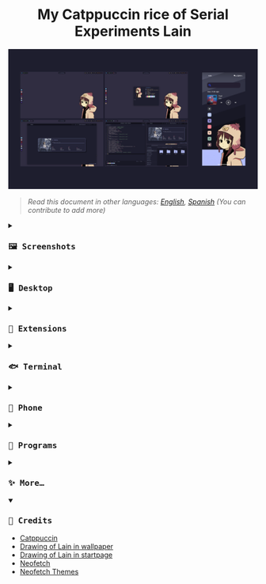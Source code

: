 <h1 align="center">
My Catppuccin rice of Serial Experiments Lain
</h1>

![rice.png](assets/rice.png)
>*Read this document in other languages: [English](README.md), [Spanish](docs/README.es.md) (You can contribute to add more)*

<details close>
<summary><h3><samp>🖼️ Screenshots</samp></h3></summary>

![desktop.png](assets/desktop.png)

![terminal.png](assets/terminal.png)

![browser.png](assets/browser.png)

![code.png](assets/code.png)

![phone.png](assets/phone.png)

</details>

<details>
<summary><h3><samp>🖥️ Desktop</samp></h3></summary>

- OS: [Nobara 38 Gnome](https://nobaraproject.org/)
- DE: Gnome  44.2
- Theme: [MochaTheme-4](https://github.com/lime-desu/MochaTheme) + [Gradience](https://github.com/GradienceTeam/Gradience)
- Top Panel: Modified `gnome-shell.css` included in the theme
- Icons: [Papirus Dark](https://github.com/PapirusDevelopmentTeam/papirus-icon-theme) + [Papirus Folders](https://github.com/catppuccin/papirus-folders)
- Fonts: [Hack Nerd](https://github.com/ryanoasis/nerd-fonts/releases/download/v3.0.2/Gohu.zip), [Cantarell](https://cantarell.gnome.org/releases/cantarell-fonts-0.303.tar.xz)
- Wallpeper: [1920x1080](https://raw.githubusercontent.com/andrew1412/lain-catppuccin-dotfiles/main/wallpapers/desktop.png)
</details>

<details>
<summary><h3><samp>🧩 Extensions</samp></h3></summary>

System
- [AppIndicator and KStatusNotifierItem Support](https://extensions.gnome.org/extension/615/appindicator-support/)
- [Dash to Dock](https://extensions.gnome.org/extension/307/dash-to-dock/)
- [GSConnect](https://extensions.gnome.org/extension/1319/gsconnect/)
- [Just Perfection](https://extensions.gnome.org/extension/3843/just-perfection/)
- [User Themes](https://extensions.gnome.org/extension/19/user-themes/)

User
- [Auto Activities](https://extensions.gnome.org/extension/5500/auto-activities/)
- [Aylur's Widgets](https://extensions.gnome.org/extension/5338/aylurs-widgets/)
- [Clipboard Indicator](https://extensions.gnome.org/extension/779/clipboard-indicator/)
- [Color Picker](https://extensions.gnome.org/extension/3396/color-picker/)
- [Colored Application Menu Icon](https://extensions.gnome.org/extension/4408/app-menu-icon-remove-symbolic/)
- [Cronomix](https://extensions.gnome.org/extension/6003/cronomix/)
- [Gnome 4x UI Improvements](https://extensions.gnome.org/extension/4158/gnome-40-ui-improvements/)
- [Lineup](https://extensions.gnome.org/extension/5955/lineup/)
- [Logo Menu](https://extensions.gnome.org/extension/4451/logo-menu/)
- [Pop Shell](https://support.system76.com/articles/pop-shell/)
- [Quick Setting Tweaker](https://extensions.gnome.org/extension/5446/quick-settings-tweaker/)
- [Rounded Window Corners](https://extensions.gnome.org/extension/5237/rounded-window-corners/)
- [User Avatar In Quick Settings](https://extensions.gnome.org/extension/5506/user-avatar-in-quick-settings/)
</details>

<details>
<summary><h3><samp>🐟 Terminal</samp></h3></summary>

- Emulator: [Kitty](https://github.com/kovidgoyal/kitty)
- Shell: [Fish](https://github.com/fish-shell/fish-shell)
- Framework: [Fisher](https://github.com/jorgebucaran/fisher)
- Prompt: [Hydro](https://github.com/jorgebucaran/hydro)
- Theme: [Kitty](https://github.com/catppuccin/kitty) + [Fish](https://github.com/catppuccin/fish)
</details>

<details>
<summary><h3><samp>📱 Phone</samp></h3></summary>

- OS: [GrapheneOS](https://grapheneos.org/) Android 13
- Wallpaper: [1080x2340](https://raw.githubusercontent.com/andrew1412/lain-catppuccin-dotfiles/main/wallpapers/phone.png)
> ⚠️ Installed from the [Aurora Store](https://f-droid.org/en/packages/com.aurora.store/) and with Network Disabled ⬇️
- Launcher: [Niagara Launcher](https://play.google.com/store/search?q=niagara+launcher&c=apps&gl=EG)
- Icons: [Taco Taco ](https://play.google.com/store/apps/details?id=com.themesonfire.iconpack.taco_taco.paid&gl=EG)
- Search Bar: [Custom Search Bar Widget](https://play.google.com/store/apps/details?id=com.natewren.csbw&gl=EG)
</details>

<details>
<summary><h3><samp>💾 Programs</samp></h3></summary>
  
> FOSS = 🟢 | Non FOSS = 🔴

Pc
- 🟢 [AdwSteamGtk](https://flathub.org/apps/io.github.Foldex.AdwSteamGtk) `Steam theme`
- 🟢 [An Anime Game Launcher](https://github.com/an-anime-team/an-anime-game-launcher) 
- 🟢 [AM2R launcher](https://flathub.org/apps/io.github.am2r_community_developers.AM2RLauncher) 
- 🟢 [Aviator](https://flathub.org/apps/net.natesales.Aviator) `Video encoding GUI`
- 🟢 [Avvie](https://flathub.org/apps/com.github.taiko2k.avvie) `Make profile pictures`
- 🟢 [Bottles](https://flathub.org/apps/com.usebottles.bottles) `Run windows apps`
- 🟢 [Catppuccinifier](https://github.com/lighttigerXIV/catppuccinifier) `Convert images to the Catppuccin palette`
- 🟢 [Catridges](https://flathub.org/apps/hu.kramo.Cartridges) `Universal game launcher`
- 🟢 [Celluloid](https://flathub.org/apps/io.github.celluloid_player.Celluloid) `MPV GTK`
- 🟢 [Dialect](https://flathub.org/apps/app.drey.Dialect) `Translate front end`
- 🟢 [Doom Runner](https://flathub.org/apps/io.github.Youda008.DoomRunner) `Doom launcher`
- 🟢 [Extension Manager](https://flathub.org/apps/com.mattjakeman.ExtensionManager) 
- 🟢 [Firefox](https://flathub.org/apps/org.mozilla.firefox) 
- 🟢 [Flatseal](https://flathub.org/apps/com.github.tchx84.Flatseal) `Flatpak manager`
- 🟢 [Flatsweep](https://flathub.org/apps/io.github.giantpinkrobots.flatsweep) `Flatpak cleaner`
- 🟢 [Fragments](https://flathub.org/apps/de.haeckerfelix.Fragments) `Torrent client`
- 🟢 [FreeTube](https://flathub.org/apps/io.freetubeapp.FreeTube) `YouTube front end`
- 🟢 [GIMP](https://flathub.org/apps/org.gimp.GIMP) 
- 🟢 [Gradience](https://flathub.org/apps/com.github.GradienceTeam.Gradience) 
- 🟢 [GZDoom](https://flathub.org/apps/org.zdoom.GZDoom) 
- 🟢 [Heroic Games Launcher](https://flathub.org/apps/com.heroicgameslauncher.hgl) `Epic Games Launcher client`
- 🟢 [Impression](https://flathub.org/apps/io.gitlab.adhami3310.Impression) `USB ISO flasher`
- 🟢 [Inkscape](https://flathub.org/apps/org.inkscape.Inkscape) 
- 🟢 [KeePassXC](https://flathub.org/apps/org.keepassxc.KeePassXC) `Password manager`
- 🟢 [Kitty](https://github.com/kovidgoyal/kitty) 
- 🟢 [Komikku](https://flathub.org/apps/info.febvre.Komikku) `Manga reader`
- 🟢 [LibreWolf](https://flathub.org/apps/io.gitlab.librewolf-community) `Hardened Firefox`
- 🟢 [Login Manager Settings](https://flathub.org/apps/io.github.realmazharhussain.GdmSettings) 
- 🟢 [Lutris](https://flathub.org/apps/net.lutris.Lutris) 
- 🟢 [Miru](https://flathub.org/apps/io.github.thaunknown.miru) `Anime provider`
- 🟢 [Monophony](https://flathub.org/apps/io.gitlab.zehkira.Monophony) `YouTube Music front end`
- 🟢 [Neovim](https://github.com/neovim/neovim) 
- 🟢 [NewsFlash](https://flathub.org/apps/io.gitlab.news_flash.NewsFlash) `RSS reader`
- 🔴 [Obsidian](https://flathub.org/apps/md.obsidian.Obsidian) `Note taking`
- 🟢 [OBS Studio](https://flathub.org/apps/com.obsproject.Studio) 
- 🟢 [OnlyOffice](https://flathub.org/apps/org.onlyoffice.desktopeditors) 
- 🟢 [Parabolic](https://flathub.org/apps/org.nickvision.tubeconverter) `YouTube downloader`
- 🟢 [Pitivi](https://flathub.org/apps/org.pitivi.Pitivi) `Video editor`
- 🟢 [Prism Launcher](https://flathub.org/apps/org.prismlauncher.PrismLauncher) `Minecraft launcher`
- 🟢 [Ryujinx](https://flathub.org/apps/org.ryujinx.Ryujinx) `Shwitch emulator`
- 🟢 [Save Desktop](https://flathub.org/apps/io.github.vikdevelop.SaveDesktop) `Save your desktop theme and apps`
- 🔴 [Steam](https://flathub.org/apps/com.valvesoftware.Steam) 
- 🟢 [Syncthing GTK](https://flathub.org/apps/me.kozec.syncthingtk) `Sync files between devices`
- 🟢 [Video Trimer](https://flathub.org/apps/org.gnome.gitlab.YaLTeR.VideoTrimmer) `Make clips`
- 🟢 [VSCodium](https://flathub.org/apps/com.vscodium.codium) `VSCode without the bad`
- 🟢 [Webapp Manager](https://github.com/linuxmint/webapp-manager) 
- 🟢 [WebCord](https://flathub.org/apps/io.github.spacingbat3.webcord) `Discord client`

Phone
- 🟢 [Aegis](https://github.com/beemdevelopment/Aegis) `2FA`
- 🟢 [Aliucord](https://github.com/Aliucord/Aliucord) `Discord client`
- 🟢 [Animiru](https://github.com/Quickdesh/Animiru) `Anime provider`
- 🟢 [Aurora Store](https://f-droid.org/en/packages/com.aurora.store/) `Playstore alternative`
- 🟢 [Calculator-Inator](https://github.com/prathameshmm02/Calculator-inator) `Calculator and converter`
- 🟢 [Simple Calendar](https://github.com/SimpleMobileTools/Simple-Calendar) 
- 🟢 [Breezy Weather](https://github.com/breezy-weather/breezy-weather) 
- 🔴 [Crunchyroll](https://play.google.com/store/apps/details?id=com.crunchyroll.crunchyroid) 
- 🔴 [CSBW](https://play.google.com/store/apps/details?id=com.natewren.csbw) `Custom search bar widget`
- 🟢 [Dumbphone Assistant](https://f-droid.org/packages/com.github.yeriomin.dumbphoneassistant/) `Save contacts in SIM`
- 🟢 [Gallery](https://github.com/IacobIonut01/Gallery) 
- 🟢 [Image Toolbox](https://github.com/T8RIN/ImageToolbox) `Corp and resize images`
- 🟢 [InnerTune](https://github.com/z-huang/InnerTune) `YouTube Music front end`
- 🟢 [KDE Connect](https://f-droid.org/packages/org.kde.kdeconnect_tp/) `Share files with Pc`
- 🟢 [KeePassDX](https://github.com/Kunzisoft/KeePassDX) `Pasword manager`
- 🟢 [LibreTube](https://github.com/libre-tube/LibreTube) `YouTube front end`
- 🟢 [Molly](https://github.com/mollyim/mollyim-android) `Signal client`
- 🟢 [MPV](https://github.com/mpv-android/mpv-android) `Video player`
- 🟢 [Mull](https://f-droid.org/en/packages/us.spotco.fennec_dos/) `Hardened Firefox`
- 🔴 [Netflix](https://play.google.com/store/apps/details?id=com.netflix.mediaclient) 
- 🟢 [NewPipe](https://github.com/TeamNewPipe/NewPipe) `YouTube front end`
- 🔴 [Niagara Launcher](https://play.google.com/store/apps/details?id=bitpit.launcher) 
- 🔴 [Obnsidian](https://play.google.com/store/apps/details?id=md.obsidian) `Note taking`
- 🟢 [Obtainium](https://github.com/ImranR98/Obtainium) `FOSS apps downloader`
- 🟢 [Open Board](https://github.com/openboard-team/openboard) 
- 🟢 [Organic Maps](https://github.com/organicmaps/organicmaps) 
- 🟢 [Photon](https://github.com/abhi16180/photon) `Share files between android devices`
- 🟢 [Pocket Paint](https://github.com/Catrobat/Paintroid/) 
- 🟢 [Proton Mail](https://github.com/ProtonMail/proton-mail-android) 
- 🔴 [RAR](https://play.google.com/store/apps/details?id=com.rarlab.rar) 
- 🟢 [Read You](https://github.com/Ashinch/ReadYou) `RSS reader`
- 🟢 [Record You](https://github.com/you-apps/RecordYou) 
- 🟢 [Seal](https://github.com/JunkFood02/Seal) `YouTube downloader`
- 🟢 [Shattered Pixel Dungeon](https://github.com/00-Evan/shattered-pixel-dungeon) 
- 🟢 [Squawker](https://github.com/j-fbriere/squawker) `Twitter front end`
- 🟢 [Stealth](https://f-droid.org/packages/com.cosmos.unreddit/) `Reddit front end`
- 🔴 [Steam](https://play.google.com/store/apps/details?id=com.valvesoftware.android.steam.community) 
- 🟢 [Syncthing](https://github.com/syncthing/syncthing-android) `Sync files between devices`
- 🟢 [TachiJ2K](https://github.com/Jays2Kings/tachiyomiJ2K) `Manga reader`
- 🔴 [Taco Taco](https://play.google.com/store/apps/details?id=com.themesonfire.iconpack.taco_taco.paid) 
- 🟢 [Thunder](https://github.com/thunder-app/thunder) `Lemmy client`
- 🟢 [Translate You](https://github.com/you-apps/TranslateYou) 
- 🟢 [Waistline](https://github.com/davidhealey/waistline) `Calorie counter and weight tracker`
- 🔴 [WhatsApp](https://play.google.com/store/apps/details?id=com.whatsapp) 
</details>

<details>
<summary><h3><samp>✨ More…</samp></h3></summary>

- [Firefox CSS](https://codeberg.org/Freeplay/Firefox-Onebar)
- [Catppuccin for Firefox](https://github.com/catppuccin/firefox)
- [Starpage](https://github.com/PrettyCoffee/yet-another-generic-startpage)
- [My custom theme for the startpage](https://github.com/andrew1412/lain-catppuccin-dotfiles/blob/main/extras/startpage%20theme/ls-backup.json) `download it as raw and import it`
- [Catppuccin for VSCode](https://github.com/alexdauenhauer/catppuccin-noctis)
</details>

<details open>
<summary><h3><samp>🏅 Credits</samp></h3></summary>

- [Catppuccin](https://github.com/catppuccin/catppuccin)
- [Drawing of Lain in wallpaper](https://www.instagram.com/thecryptidhermit/)
- [Drawing of Lain in startpage](https://www.instagram.com/truffle.duster/)
- [Neofetch](https://github.com/dylanaraps/neofetch)
- [Neofetch Themes](https://github.com/Chick2D/neofetch-themes/tree/main)
</details>
